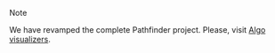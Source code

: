 > [!NOTE]  
> We have revamped the complete Pathfinder project. Please, visit <a href="https://github.com/sadanandpai/algo-visualizers">Algo visualizers</a>.
